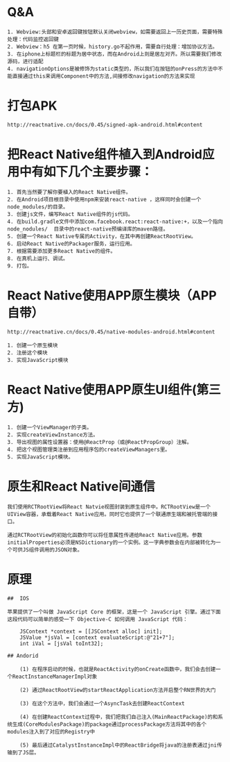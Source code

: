 # Q&A

	1. Webview:头部和安卓返回键按钮默认关闭webview，如需要返回上一历史页面，需要特殊处理：代码监控返回键
	2. Webview：h5 在第一页时候，history.go不起作用，需要自行处理：增加协议方法。
	3. 在iphone上标题栏的标题为居中状态，而在Android上则是居左对齐。所以需要我们修改源码，进行适配
	4. navigationOptions是被修饰为static类型的，所以我们在按钮的onPress的方法中不能直接通过this来调用Component中的方法,间接修改navigation的方法来实现

# 打包APK
	
	http://reactnative.cn/docs/0.45/signed-apk-android.html#content

# 把React Native组件植入到Android应用中有如下几个主要步骤：

	1. 首先当然要了解你要植入的React Native组件。
	2. 在Android项目根目录中使用npm来安装react-native ，这样同时会创建一个node_modules/的目录。
	3. 创建js文件，编写React Native组件的js代码。
	4. 在build.gradle文件中添加com.facebook.react:react-native:+，以及一个指向node_nodules/	目录中的react-native预编译库的maven路径。
	5. 创建一个React Native专属的Activity，在其中再创建ReactRootView。
	6. 启动React Native的Packager服务，运行应用。
	7. 根据需要添加更多React Native的组件。
	8. 在真机上运行、调试。
	9. 打包。

# React Native使用APP原生模块（APP自带）
	
	http://reactnative.cn/docs/0.45/native-modules-android.html#content

	1. 创建一个原生模块
	2. 注册这个模块
	3. 实现JavaScript模块

# React Native使用APP原生UI组件(第三方)
	
	1. 创建一个ViewManager的子类。
	2. 实现createViewInstance方法。
	3. 导出视图的属性设置器：使用@ReactProp（或@ReactPropGroup）注解。
	4. 把这个视图管理类注册到应用程序包的createViewManagers里。
	5. 实现JavaScript模块。

# 原生和React Native间通信

	我们使用RCTRootView将React Natvie视图封装到原生组件中。RCTRootView是一个UIView容器，承载着React Native应用。同时它也提供了一个联通原生端和被托管端的接口。

	通过RCTRootView的初始化函数你可以将任意属性传递给React Native应用。参数initialProperties必须是NSDictionary的一个实例。这一字典参数会在内部被转化为一个可供JS组件调用的JSON对象。

# 原理

	##  IOS

	苹果提供了一个叫做 JavaScript Core 的框架，这是一个 JavaScript 引擎。通过下面这段代码可以简单的感受一下 Objective-C 如何调用 JavaScript 代码：

		JSContext *context = [[JSContext alloc] init];  
		JSValue *jsVal = [context evaluateScript:@"21+7"];  
		int iVal = [jsVal toInt32];  

	## Andorid

		(1) 在程序启动的时候，也就是ReactActivity的onCreate函数中，我们会去创建一个ReactInstanceManagerImpl对象

		(2) 通过ReactRootView的startReactApplication方法开启整个RN世界的大门

		(3) 在这个方法中，我们会通过一个AsyncTask去创建ReactContext

		(4) 在创建ReactContext过程中，我们把我们自己注入(MainReactPackage)的和系统生成(CoreModulesPackage)的package通过processPackage方法将其中的各个modules注入到了对应的Registry中

		(5) 最后通过CatalystInstanceImpl中的ReactBridge将java的注册表通过jni传输到了JS层。




